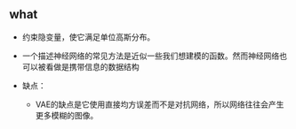 ## what


* 约束隐变量，使它满足单位高斯分布。
* 一个描述神经网络的常见方法是近似一些我们想建模的函数。然而神经网络也可以被看做是携带信息的数据结构

* 缺点：
    * VAE的缺点是它使用直接均方误差而不是对抗网络，所以网络往往会产生更多模糊的图像。

